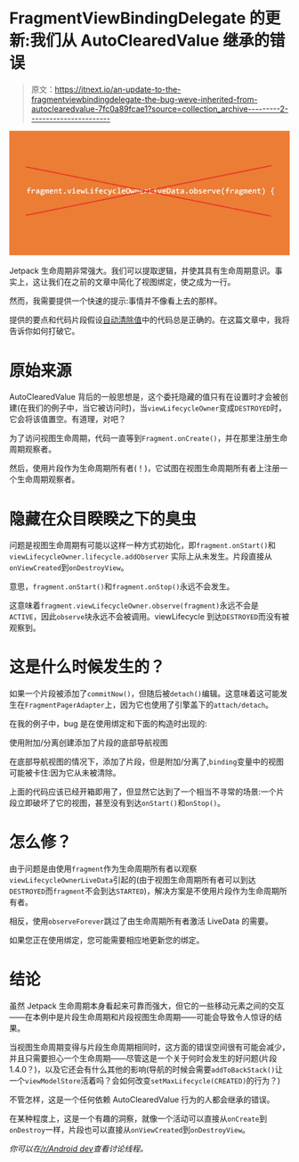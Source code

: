 # FragmentViewBindingDelegate 的更新:我们从 AutoClearedValue 继承的错误

> 原文：<https://itnext.io/an-update-to-the-fragmentviewbindingdelegate-the-bug-weve-inherited-from-autoclearedvalue-7fc0a89fcae1?source=collection_archive---------2----------------------->

![](img/fd417ca046dde4492663049ab49f08a6.png)

Jetpack 生命周期非常强大。我们可以提取逻辑，并使其具有生命周期意识。事实上，这让我们在之前的文章中简化了视图绑定，使之成为一行。

然而，我需要提供一个快速的提示:事情并不像看上去的那样。

提供的要点和代码片段假设[自动清除值](https://github.com/android/architecture-components-samples/blob/7466ae2015bb9bd9cf2c435a350070b29d71fd2b/GithubBrowserSample/app/src/main/java/com/android/example/github/util/AutoClearedValue.kt)中的代码总是正确的。在这篇文章中，我将告诉你如何打破它。

# 原始来源

AutoClearedValue 背后的一般思想是，这个委托隐藏的值只有在设置时才会被创建(在我们的例子中，当它被访问时)，当`viewLifecycleOwner`变成`DESTROYED`时，它会将该值置空。有道理，对吧？

为了访问视图生命周期，代码一直等到`Fragment.onCreate()`，并在那里注册生命周期观察者。

然后，使用片段作为生命周期所有者(！)，它试图在视图生命周期所有者上注册一个生命周期观察者。

# 隐藏在众目睽睽之下的臭虫

问题是视图生命周期有可能以这样一种方式初始化，即`fragment.onStart()`和`viewLifecycleOwner.lifecycle.addObserver` 实际上从未发生。片段直接从`onViewCreated`到`onDestroyView`。

意思，`fragment.onStart()`和`fragment.onStop()`永远不会发生。

这意味着`fragment.viewLifecycleOwner.observe(fragment)`永远不会是`ACTIVE`，因此`observe`块永远不会被调用。viewLifecycle 到达`DESTROYED`而没有被观察到。

# 这是什么时候发生的？

如果一个片段被添加了`commitNow()`，但随后被`detach()`编辑。这意味着这可能发生在`FragmentPagerAdapter`上，因为它也使用了引擎盖下的`attach/detach`。

在我的例子中，bug 是在使用绑定和下面的构造时出现的:

使用附加/分离创建添加了片段的底部导航视图

在底部导航视图的情况下，添加了片段，但是附加/分离了,`binding`变量中的视图可能被卡住:因为它从未被清除。

上面的代码应该已经开箱即用了，但显然它达到了一个相当不寻常的场景:一个片段立即破坏了它的视图，甚至没有到达`onStart()`和`onStop()`。

# 怎么修？

由于问题是由使用`fragment`作为生命周期所有者以观察`viewLifecycleOwnerLiveData`引起的(由于视图生命周期所有者可以到达`DESTROYED`而`fragment`不会到达`STARTED`)，解决方案是不使用片段作为生命周期所有者。

相反，使用`observeForever`跳过了由生命周期所有者激活 LiveData 的需要。

如果您正在使用绑定，您可能需要相应地更新您的绑定。

# 结论

虽然 Jetpack 生命周期本身看起来可靠而强大，但它的一些移动元素之间的交互——在本例中是片段生命周期和片段视图生命周期——可能会导致令人惊讶的结果。

当视图生命周期变得与片段生命周期相同时，这方面的错误空间很有可能会减少，并且只需要担心一个生命周期——尽管这是一个关于何时会发生的好问题(片段 1.4.0？)，以及它还会有什么其他的影响(导航的时候会需要`addToBackStack()`让一个`viewModelStore`活着吗？会如何改变`setMaxLifecycle(CREATED)`的行为？)

不管怎样，这是一个任何依赖 AutoClearedValue 行为的人都会继承的错误。

在某种程度上，这是一个有趣的洞察，就像一个活动可以直接从`onCreate`到`onDestroy`一样，片段也可以直接从`onViewCreated`到`onDestroyView`。

*你可以在*[*/r/Android dev*](https://www.reddit.com/r/androiddev/comments/l3oon4/an_update_to_the_fragmentviewbindingdelegate_the/)*查看讨论线程。*